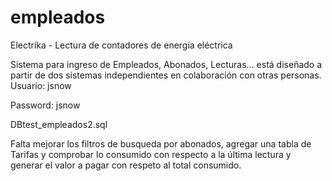 # empleados
Electrika - Lectura de contadores de energía eléctrica

Sistema para ingreso de Empleados, Abonados, Lecturas... está diseñado a partir de dos sistemas independientes en colaboración con otras personas.
Usuario: jsnow

Password: jsnow

DBtest_empleados2.sql

Falta mejorar los filtros de busqueda por abonados, agregar una tabla de Tarifas y comprobar lo consumido con respecto a la última lectura 
y generar el valor a pagar con respeto al total consumido.
